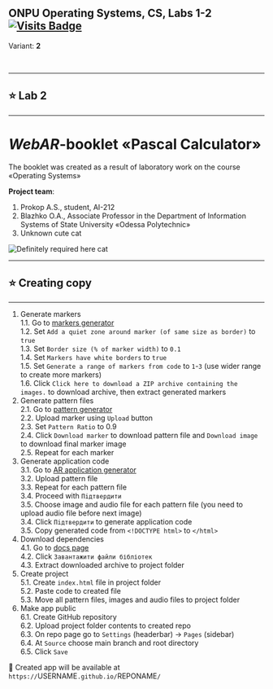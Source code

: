## ONPU Operating Systems, CS, Labs 1-2 [![Visits Badge](https://badges.pufler.dev/visits/exposedcat/onpu-os-lab-1)](https://github.com/ExposedCat/onpu-os-lab-1)  
Variant: **2**  

<br>
<hr>
<h2>⭐️ Lab 2</h2>
<hr>
<h1><i>WebAR</i>-booklet «Pascal Calculator»</h1>
The booklet was created as a result of laboratory work on the course «Operating Systems»  

<b>Project team</b>:  
<ol>
    <li>Prokop A.S., student, AI-212</li>
    <li>Blazhko O.A., Associate Professor in the Department of Information Systems of State University «Odessa Polytechnic»</li>
    <li>Unknown cute cat</li>
</ol>
<img src="https://fotovmire.ru/wp-content/uploads/2019/03/11806/kot-polozhil-mordu-na-stol.jpg" alt="Definitely required here cat">

---
## ⭐️ Creating copy
---
1. Generate markers  
1.1. Go to [markers generator](https://au.gmented.com/app/marker/marker.php)  
1.2. Set `Add a quiet zone around marker (of same size as border)` to `true`  
1.3. Set `Border size (% of marker width)` to `0.1`  
1.4. Set `Markers have white borders` to `true`  
1.5. Set `Generate a range of markers from code` to `1`-`3` (use wider range to create more markers)  
1.6. Click `Click here to download a ZIP archive containing the images.` to download archive, then extract generated markers  
2. Generate pattern files  
2.1. Go to [pattern generator](https://jeromeetienne.github.io/AR.js/three.js/examples/marker-training/examples/generator.html)  
2.2. Upload marker using `Upload` button  
2.3. Set `Pattern Ratio` to 0.9  
2.4. Click `Download marker` to download pattern file and `Download image` to download final marker image  
2.5. Repeat for each marker
3. Generate application code  
3.1. Go to [AR application generator](http://ar.gamehub.od.ua/)  
3.2. Upload pattern file  
3.3. Repeat for each pattern file  
3.4. Proceed with `Пiдтвердити`  
3.5. Choose image and audio file for each pattern file (you need to upload audio file before next image)  
3.4. Click `Пiдтвердити` to generate application code  
3.5. Copy generated code from `<!DOCTYPE html>` to `</html>`  
4. Download dependencies  
4.1. Go to [docs page](http://ar.gamehub.od.ua/docs.html)  
4.2. Click `Завантажити файли бібліотек`  
4.3. Extract downloaded archive to project folder  
5. Create project  
5.1. Create `index.html` file in project folder  
5.2. Paste code to created file  
5.3. Move all pattern files, images and audio files to project folder  
6. Make app public  
6.1. Create GitHub repository  
6.2. Upload project folder contents to created repo  
6.3. On repo page go to `Settings` (headerbar) → `Pages` (sidebar)  
6.4. At `Source` choose main branch and root directory  
6.5. Click `Save`    

🎯 Created app will be available at `https://`USERNAME`.github.io/`REPONAME`/`